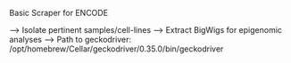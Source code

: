 Basic Scraper for ENCODE

--> Isolate pertinent samples/cell-lines
--> Extract BigWigs for epigenomic analyses
--> Path to geckodriver: /opt/homebrew/Cellar/geckodriver/0.35.0/bin/geckodriver
